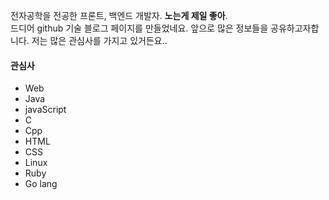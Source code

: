 전자공학을 전공한 프론트, 백엔드 개발자. **노는게 제일 좋아**.  
드디어 github 기술 블로그 페이지를 만들었네요. 앞으로 많은 정보들을 공유하고자합니다. 저는 많은 관심사를 가지고 있거든요..
#### 관심사
- Web
- Java
- javaScript
- C
- Cpp
- HTML
- CSS
- Linux
- Ruby
- Go lang